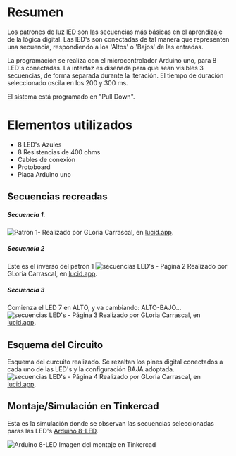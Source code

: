 
# Resumen

Los patrones de luz lED son las secuencias más básicas en el aprendizaje de la lógica digital. Las lED's son conectadas de tal manera que representen una secuencia, respondiendo a los 'Altos' o 'Bajos' de las entradas.

La programación se realiza con el microcontrolador Arduino uno, para 8 LED's conectadas. La interfaz es diseñada para que sean visibles 3 secuencias, de forma separada durante la iteración. El tiempo de duración seleccionado oscila en los 200 y 300 ms.

El sistema está programado en "Pull Down".

# Elementos utilizados 

* 8 LED's Azules
* 8 Resistencias de 400 ohms
* Cables de conexión
* Protoboard
* Placa Arduino uno

## Secuencias recreadas


##### Secuencia 1. 
![Patron 1-](https://user-images.githubusercontent.com/28090029/160057554-b6415fbf-083f-4faf-a989-db0c5b35141f.png)
Realizado por GLoria Carrascal, en [lucid.app](lucid.app).

##### Secuencia 2
Este es el inverso del patron 1
![secuencias LED's - Página 2](https://user-images.githubusercontent.com/28090029/160059315-e2ab3297-1ae9-4d29-baae-ed5fb558d5e6.png)
Realizado por GLoria Carrascal, en [lucid.app](lucid.app).

##### Secuencia 3
Comienza el LED 7 en ALTO, y va cambiando: ALTO-BAJO...
![secuencias LED's - Página 3](https://user-images.githubusercontent.com/28090029/160059889-1a03dd1d-c4cf-450c-a894-1c2fd54555f5.png)
Realizado por GLoria Carrascal, en [lucid.app](lucid.app).

## Esquema del Circuito

Esquema del curcuito realizado. Se rezaltan los pines digital conectados a cada uno de las LED's y la configuración BAJA adoptada.
![secuencias LED's - Página 4](https://user-images.githubusercontent.com/28090029/160062644-354ba019-70eb-438f-ae38-75deb7af8d58.png)
Realizado por GLoria Carrascal, en [lucid.app](lucid.app).

## Montaje/Simulación en Tinkercad

Esta es la simulación donde se observan las secuencias seleccionadas paras las LED's [Arduino 8-LED](https://www.tinkercad.com/things/ixVJgyUeAyV-arduino-8-led/editel?sharecode=BgCfK44bc4yFuYddTwjzYrAqtsAHg8XWGBDRjYEh_Sk).

![Arduino 8-LED](https://user-images.githubusercontent.com/28090029/160062958-7510b5b9-b1ba-40af-b7d0-a1ee4317efaa.png)
Imagen del montaje en Tinkercad

